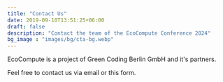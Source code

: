 ```yaml
---
title: "Contact Us"
date: 2019-09-10T13:51:25+06:00
draft: false
description: "Contact the team of the EcoCompute Conference 2024"
bg_image : "images/bg/cta-bg.webp"
---
```


EcoCompute is a project of Green Coding Berlin GmbH and it's partners.

Feel free to contact us via email or this form.